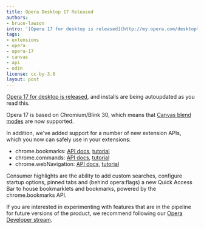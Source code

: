 ```yaml
---
title: Opera Desktop 17 Released
authors:
- bruce-lawson
intro: '[Opera 17 for desktop is released](http://my.opera.com/desktopteam/blog/opera-17-final), and installs are being autoupdated as you read this. Opera 17 is based on Chromium/Blink 30, which means that [Canvas blend modes](http://codepen.io/adobe/pen/gbzmE) are now supported.'
tags:
- extensions
- opera
- opera-17
- canvas
- api
- odin
license: cc-by-3.0
layout: post
---
```


<p><a href="http://my.opera.com/desktopteam/blog/opera-17-final">Opera 17 for desktop is released</a>, and installs are being autoupdated as you read this.</p>

<p>Opera 17 is based on Chromium/Blink 30, which means that <a href="http://codepen.io/adobe/pen/gbzmE">Canvas blend modes</a> are now supported.</p>

<p>In addition, we&#39;ve added support for a number of new extension APIs, which you now can safely use in your extensions:</p>

<ul>
<li>chrome.bookmarks: <a href="http://dev.opera.com/extension-docs/bookmarks.html">API docs</a>, <a href="http://dev.opera.com/extension-docs/tut_bookmarks.html">tutorial</a></li>
<li>chrome.commands: <a href="http://dev.opera.com/extension-docs/commands.html">API docs</a>, <a href="http://dev.opera.com/extension-docs/tut_commands.html">tutorial</a></li>
<li>chrome.webNavigation: <a href="http://dev.opera.com/extension-docs/webNavigation.html">API docs</a>, <a href="http://dev.opera.com/extension-docs/tut_webnavigation.html">tutorial</a></li>
</ul>

<p>Consumer highlights are the ability to add custom searches, configure startup options, pinned tabs and (behind opera:flags) a new Quick Access Bar to house bookmarklets and bookmarks, powered by the chrome.bookmarks API.</p>

<p>If you are interested in experimenting with features that are in the pipeline for future versions of the product, we recommend following our <a href="http://www.opera.com/developer">Opera Developer stream</a>.</p>
